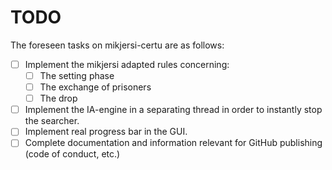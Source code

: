 # TODO
The foreseen tasks on mikjersi-certu are as follows:

- [ ] Implement the mikjersi adapted rules concerning:
  - [ ] The setting phase
  - [ ] The exchange of prisoners
  - [ ] The drop
- [ ] Implement the IA-engine in a separating thread in order to instantly stop the searcher.
- [ ] Implement real progress bar in the GUI.
- [ ] Complete documentation and information relevant for GitHub publishing (code of conduct, etc.)
